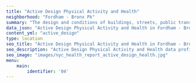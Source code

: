 ```yaml
---
title: "Active Design Physical Activity and Health"
neighborhood: "Fordham - Bronx Pk"
summary: "The design and conditions of buildings, streets, public transportation and parks influence physical activity, use of active transportation and other healthy behavior. A neighborhood's features can also impact the safety of its residents."
data_json: "Active Design Physical Activity and Health in Fordham - Bronx Pk"
content_yml: "active_design"
type: location
seo_title: "Active Design Physical Activity and Health in Fordham - Bronx Pk"
seo_description: "Active Design Physical Activity and Health data profile for the Fordham - Bronx Pk neighborhood of NYC."
seo_image: "images/nyc_health_report_active_design_health.jpg"
menu:
    main:
        identifier: '04'
---
```

